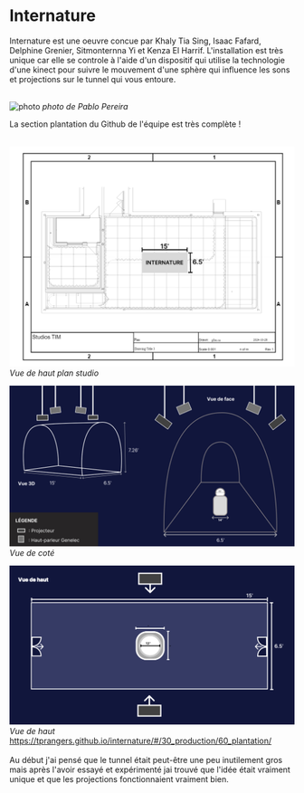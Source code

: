
<h1>Internature</h1>
Internature est une oeuvre concue par Khaly Tia Sing, Isaac Fafard, Delphine Grenier, Sitmonternna Yi et Kenza El Harrif. L'installation est très unique car elle se controle à l'aide d'un dispositif qui utilise la technologie d'une kinect pour suivre le mouvement d'une sphère qui influence les sons et projections sur le tunnel qui vous entoure. 
<br/><br/>

![photo](img/internature_équipe.png)
*photo de Pablo Pereira*
<br/>

La section plantation du Github de l'équipe est très complète !
<br/><br/>

![photo](img/internature_plantation01.jpg)
*Vue de haut plan studio*
<br/>

![photo](img/internature_plantation_serre_3d.jpg)
*Vue de coté*
<br/>

![photo](img/internature_plantation_serre_haut.jpg)
*Vue de haut*
<br/>
https://tprangers.github.io/internature/#/30_production/60_plantation/
<br/><br/>
Au début j'ai pensé que le tunnel était peut-être une peu inutilement gros mais après l'avoir essayé et expérimenté jai trouvé que l'idée était vraiment unique et que les projections fonctionnaient vraiment bien.
